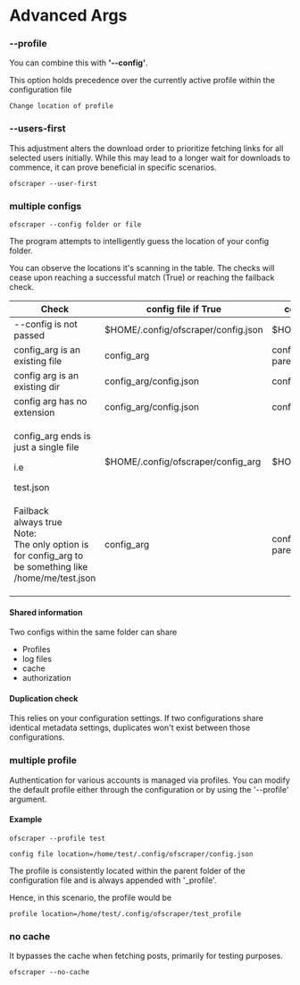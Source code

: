 # Advanced Args

### --profile

You can combine this with **'--config'**.&#x20;

This option holds precedence over the currently active profile within the configuration file

```
Change location of profile 
```

### --users-first

This adjustment alters the download order to prioritize fetching links for all selected users initially. While this may lead to a longer wait for downloads to commence, it can prove beneficial in specific scenarios.

```
ofscraper --user-first
```

### multiple configs

```
ofscraper --config folder or file
```

The program attempts to intelligently guess the location of your config folder.&#x20;

You can observe the locations it's scanning in the table. The checks will cease upon reaching a successful match (True) or reaching the failback check.







<table><thead><tr><th>Check </th><th width="272">config file if True</th><th>config folder if True</th></tr></thead><tbody><tr><td>--config  is not passed</td><td>$HOME/.config/ofscraper/config.json</td><td>$HOME/.config/ofscraper/</td></tr><tr><td>config_arg is an existing file</td><td>config_arg</td><td>config_arg<br>parentdir</td></tr><tr><td>config arg is an existing dir</td><td>config_arg/config.json</td><td>config_arg</td></tr><tr><td>config arg has no extension</td><td>config_arg/config.json</td><td>config_arg</td></tr><tr><td><p>config_arg ends is just  a single file</p><p>i.e</p><p>test.json</p></td><td>$HOME/.config/ofscraper/config_arg</td><td>$HOME/.config/ofscraper</td></tr><tr><td>Failback<br>always true<br>Note:<br>The only option is for config_arg to be something like <br>/home/me/test.json</td><td>config_arg</td><td>config_arg<br>parentdir</td></tr><tr><td></td><td></td><td></td></tr><tr><td></td><td></td><td></td></tr><tr><td></td><td></td><td></td></tr></tbody></table>



####

#### Shared information

Two configs within the same folder can share

* Profiles
* log files
* cache
* authorization

#### Duplication check

This relies on your configuration settings. If two configurations share identical metadata settings, duplicates won't exist between those configurations.

### multiple profile

Authentication for various accounts is managed via profiles. You can modify the default profile either through the configuration or by using the '--profile' argument.

#### Example

```
ofscraper --profile test
```

```
config file location=/home/test/.config/ofscraper/config.json
```

The profile is consistently located within the parent folder of the configuration file and is always appended with '\_profile'.&#x20;

Hence, in this scenario, the profile would be

```
profile location=/home/test/.config/ofscraper/test_profile
```

### no cache

It bypasses the cache when fetching posts, primarily for testing purposes.



```
ofscraper --no-cache
```
